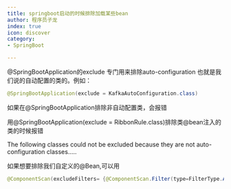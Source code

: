 ```yaml
---
title: springboot启动的时候排除加载某些bean
author: 程序员子龙
index: true
icon: discover
category:
- SpringBoot

---
```

@SpringBootApplication的exclude 专门用来排除auto-configuration 也就是我们说的自动配置的类的。例如：

```java
@SpringBootApplication(exclude = KafkaAutoConfiguration.class)
```

如果在@SpringBootApplication排除非自动配置类，会报错

用@SpringBootApplication(exclude = RibbonRule.class)排除类@bean注入的类的时候报错

The following classes could not be excluded because they are not auto-configuration classes.....

如果想要排除我们自定义的@Bean,可以用 

```java
@ComponentScan(excludeFilters= {@ComponentScan.Filter(type=FilterType.ASSIGNABLE_TYPE, value= {RedisUtil.class})})
```

